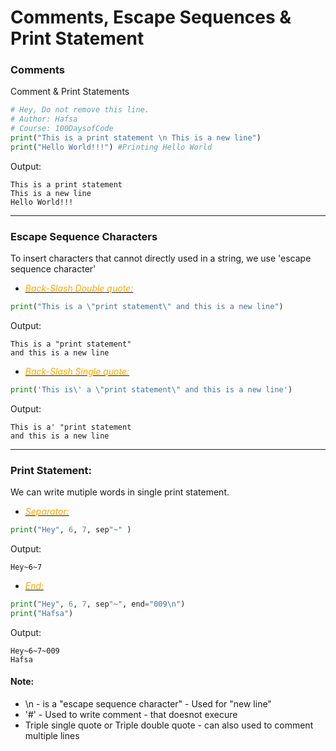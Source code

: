 # Comments, Escape Sequences & Print Statement
### Comments
Comment & Print Statements
```python
# Hey, Do not remove this line.
# Author: Hafsa
# Course: 100DaysofCode
print("This is a print statement \n This is a new line")
print("Hello World!!!") #Printing Hello World
```

Output:
```
This is a print statement
This is a new line
Hello World!!!
```
___

### Escape Sequence Characters
To insert characters that cannot directly used in a string, we use 'escape sequence character'

* <ins> <span style="color: orange;">*Back-Slash Double quote:*</span>
```python
print("This is a \"print statement\" and this is a new line")
```

Output:
```
This is a "print statement" 
and this is a new line
```

* <ins> <span style="color: orange;">*Back-Slash Single quote:*</span>
```python 
print('This is\' a \"print statement\" and this is a new line')
```

Output:
```
This is a' "print statement
and this is a new line
```
___

### Print Statement:
We can write mutiple words in single print statement.
* <ins> <span style="color: orange;">*Separator:*</span>
```python
print("Hey", 6, 7, sep"~" )
```

Output:
```
Hey~6~7
```

* <ins> <span style="color: orange;">*End:*</span>
```python
print("Hey", 6, 7, sep"~", end="009\n")
print("Hafsa")
```

Output:
```
Hey~6~7~009
Hafsa
```

#### Note:
* \n - is a "escape sequence character" - Used for "new line"
* '#' - Used to write comment - that doesnot execure
* Triple single quote or Triple double quote - can also used to comment multiple lines